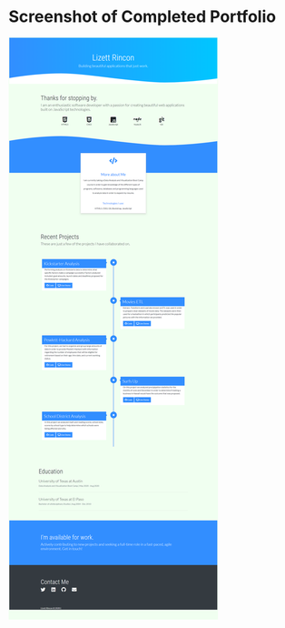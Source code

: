 # Screenshot of Completed Portfolio

![](screencapture-file-C-Users-lrinc-DataAustin2020-portfolio-portfolio-template-02-index-html-2020-08-09-20_41_21.png)
